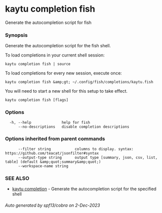 # kaytu completion fish

Generate the autocompletion script for fish

### Synopsis

Generate the autocompletion script for the fish shell.

To load completions in your current shell session:

	kaytu completion fish | source

To load completions for every new session, execute once:

	kaytu completion fish &amp;gt; ~/.config/fish/completions/kaytu.fish

You will need to start a new shell for this setup to take effect.


```
kaytu completion fish [flags]
```

### Options

```
  -h, --help              help for fish
      --no-descriptions   disable completion descriptions
```

### Options inherited from parent commands

```
      --filter string           columns to display. syntax: https://github.com/teacat/jsonfilter#syntax
      --output-type string      output type [summary, json, csv, list, table] (default &amp;quot;summary&amp;quot;)
      --workspace-name string   
```

### SEE ALSO

* [kaytu completion](kaytu_completion)	 - Generate the autocompletion script for the specified shell

###### Auto generated by spf13/cobra on 2-Dec-2023
